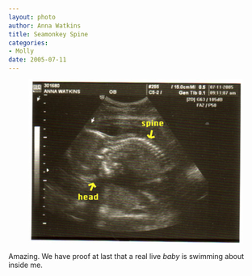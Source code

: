 ```yaml
--- 
layout: photo
author: Anna Watkins
title: Seamonkey Spine
categories: 
- Molly
date: 2005-07-11
---
```


<figure><img class="photo" src="/photos/spine.jpg"></figure>

Amazing. We have proof at last that a real live _baby_ is swimming about
inside me.


